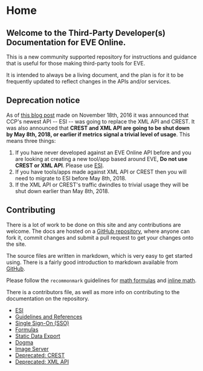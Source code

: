 # Home
## Welcome to the Third-Party Developer(s) Documentation for EVE Online.
This is a new community supported repository for instructions and guidance that is useful for those making third-party tools for EVE.

It is intended to always be a living document, and the plan is for it to be frequently updated to reflect changes in the APIs and/or services.

## Deprecation notice
As of [this blog post](https://community.eveonline.com/news/dev-blogs/introducing-esi/) made on November 18th, 2016 it was announced that CCP's newest
API -- ESI -- was going to replace the XML API and CREST. It was also announced that **CREST and XML API are going to be shut down by May 8th, 2018, or earlier if metrics signal a trivial level of usage**. This
means three things:

1. If you have never developed against an EVE Online API before and you are looking at creating a new tool/app based around EVE, **Do not use CREST or
   XML API**. Please use [ESI](esi/index.md).
2. If you have tools/apps made against XML API or CREST then you will need to migrate to ESI before May 8th, 2018.
3. If the XML API or CREST's traffic dwindles to trivial usage they will be shut down earlier than May 8th, 2018.


## Contributing
There is a lot of work to be done on this site and any contributions are welcome. The docs are hosted on a [GitHub repository](https://github.com/ccpgames/eveonline-third-party-documentation), where anyone can fork it, commit changes and submit a pull request to get your changes onto the site.

The source files are written in markdown, which is very easy to get started using. There is a fairly good introduction to markdown available from [GitHub](https://guides.github.com/features/mastering-markdown/).

Please follow the `recommonmark` guidelines for [math formulas](https://recommonmark.readthedocs.io/en/latest/auto_structify.html#math-formula) and [inline math](https://recommonmark.readthedocs.io/en/latest/auto_structify.html#inline-math).

There is a contributors file, as well as more info on contributing to the documentation on the repository.

* [ESI](esi/index.md)
* [Guidelines and References](reference/index.md)
* [Single Sign-On (SSO)](sso/index.md)
* [Formulas](formulas/index.md)
* [Static Data Export](sde/index.md)
* [Dogma](dogma/index.md)
* [Image Server](imageserver/index.md)
* [Deprecated: CREST](crest/index.md)
* [Deprecated: XML API](xmlapi/index.md)
